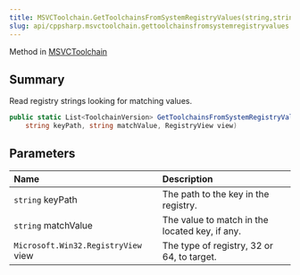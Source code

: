 ```yaml
---
title: MSVCToolchain.GetToolchainsFromSystemRegistryValues(string,string,RegistryView)
slug: api/cppsharp.msvctoolchain.gettoolchainsfromsystemregistryvalues
---
```

Method in [MSVCToolchain](/api/cppsharp/msvctoolchain)

## Summary


Read registry strings looking for matching values.


```csharp
public static List<ToolchainVersion> GetToolchainsFromSystemRegistryValues(
    string keyPath, string matchValue, RegistryView view)
```

## Parameters

|Name|Description|
|:---|:---|
|`string` keyPath|The path to the key in the registry.|
|`string` matchValue|The value to match in the located key, if any.|
|`Microsoft.Win32.RegistryView` view|The type of registry, 32 or 64, to target.|

